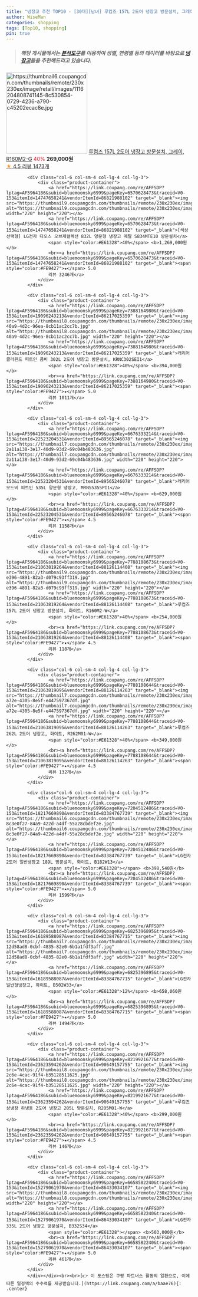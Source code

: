 ```yaml
---
title: "냉장고 추천 TOP10 - [30대][남녀] 루컴즈 157L 2도어 냉장고 방문설치, 그레이, R160M2-G"
author: WiseMan
categories: shopping
tags: [Top10, shopping]
pin: true
---
```


> ##### 해당 게시물에서는 [**분석도구**](https://itemscout.io/)를 이용하여 **성별**, **연령별** 등의 데이터를 바탕으로 [**냉장고**](https://link.coupang.com/a/baae76)들을 추천해드리고 있습니다.
<div class="container"><div class="row">
            <div class="col-6 col-sm-4 col-lg-4 col-lg-3">
                <div class="product-container">
                    <a href="https://link.coupang.com/re/AFFSDP?lptag=AF5964186&subid=bluemoonsky6999&pageKey=5525816839&traceid=V0-153&itemId=14289629167&vendorItemId=81534557827" target="_blank"><img src="https://thumbnail6.coupangcdn.com/thumbnails/remote/230x230ex/image/retail/images/1116204808741145-8c530854-0729-4236-a790-c45202ecac8e.jpg" alt="https://thumbnail6.coupangcdn.com/thumbnails/remote/230x230ex/image/retail/images/1116204808741145-8c530854-0729-4236-a790-c45202ecac8e.jpg" width="220" height="220"></a>
                    <a href="https://link.coupang.com/re/AFFSDP?lptag=AF5964186&subid=bluemoonsky6999&pageKey=5525816839&traceid=V0-153&itemId=14289629167&vendorItemId=81534557827" target="_blank">루컴즈 157L 2도어 냉장고 방문설치, 그레이, R160M2-G</a>
                    <span style="color:#E61328">40%</span> <b>269,000원</b>
                    <br><a href="https://link.coupang.com/re/AFFSDP?lptag=AF5964186&subid=bluemoonsky6999&pageKey=5525816839&traceid=V0-153&itemId=14289629167&vendorItemId=81534557827" target="_blank"><span style="color:#FE9427">★</span> 4.5
                    리뷰 1473개</a>
                </div>
            </div>
            
            <div class="col-6 col-sm-4 col-lg-4 col-lg-3">
                <div class="product-container">
                    <a href="https://link.coupang.com/re/AFFSDP?lptag=AF5964186&subid=bluemoonsky6999&pageKey=6570628473&traceid=V0-153&itemId=14747658241&vendorItemId=86821988102" target="_blank"><img src="https://thumbnail9.coupangcdn.com/thumbnails/remote/230x230ex/image/vendor_inventory/c8d0/f0e38d31fc9856baa85230f6b05873b0214066bebfc83490ea0054c545fb.jpg" alt="https://thumbnail9.coupangcdn.com/thumbnails/remote/230x230ex/image/vendor_inventory/c8d0/f0e38d31fc9856baa85230f6b05873b0214066bebfc83490ea0054c545fb.jpg" width="220" height="220"></a>
                    <a href="https://link.coupang.com/re/AFFSDP?lptag=AF5964186&subid=bluemoonsky6999&pageKey=6570628473&traceid=V0-153&itemId=14747658241&vendorItemId=86821988102" target="_blank">[색상선택형] LG전자 디오스 오브제컬렉션 832L 양문형 냉장고 메탈 S834MTE10 방문설치</a>
                    <span style="color:#E61328">40%</span> <b>1,269,000원</b>
                    <br><a href="https://link.coupang.com/re/AFFSDP?lptag=AF5964186&subid=bluemoonsky6999&pageKey=6570628473&traceid=V0-153&itemId=14747658241&vendorItemId=86821988102" target="_blank"><span style="color:#FE9427">★</span> 5.0
                    리뷰 3246개</a>
                </div>
            </div>
            
            <div class="col-6 col-sm-4 col-lg-4 col-lg-3">
                <div class="product-container">
                    <a href="https://link.coupang.com/re/AFFSDP?lptag=AF5964186&subid=bluemoonsky6999&pageKey=7388164980&traceid=V0-153&itemId=19096243213&vendorItemId=86217025359" target="_blank"><img src="https://thumbnail8.coupangcdn.com/thumbnails/remote/230x230ex/image/retail/images/2023/06/08/16/7/cdc8722f-40a9-4d2c-96ea-8cb11ac2cc7b.jpg" alt="https://thumbnail8.coupangcdn.com/thumbnails/remote/230x230ex/image/retail/images/2023/06/08/16/7/cdc8722f-40a9-4d2c-96ea-8cb11ac2cc7b.jpg" width="220" height="220"></a>
                    <a href="https://link.coupang.com/re/AFFSDP?lptag=AF5964186&subid=bluemoonsky6999&pageKey=7388164980&traceid=V0-153&itemId=19096243213&vendorItemId=86217025359" target="_blank">캐리어 클라윈드 피트인 콤비 302L 2도어 냉장고 방문설치, KRNC302SEI1</a>
                    <span style="color:#E61328">40%</span> <b>394,000원</b>
                    <br><a href="https://link.coupang.com/re/AFFSDP?lptag=AF5964186&subid=bluemoonsky6999&pageKey=7388164980&traceid=V0-153&itemId=19096243213&vendorItemId=86217025359" target="_blank"><span style="color:#FE9427">★</span> 5.0
                    리뷰 1011개</a>
                </div>
            </div>
            
            <div class="col-6 col-sm-4 col-lg-4 col-lg-3">
                <div class="product-container">
                    <a href="https://link.coupang.com/re/AFFSDP?lptag=AF5964186&subid=bluemoonsky6999&pageKey=6676333214&traceid=V0-153&itemId=22523204531&vendorItemId=89565246078" target="_blank"><img src="https://thumbnail7.coupangcdn.com/thumbnails/remote/230x230ex/image/retail/images/417290385945480-2a11a138-3e17-40d9-93d2-69c04b483636.jpg" alt="https://thumbnail7.coupangcdn.com/thumbnails/remote/230x230ex/image/retail/images/417290385945480-2a11a138-3e17-40d9-93d2-69c04b483636.jpg" width="220" height="220"></a>
                    <a href="https://link.coupang.com/re/AFFSDP?lptag=AF5964186&subid=bluemoonsky6999&pageKey=6676333214&traceid=V0-153&itemId=22523204531&vendorItemId=89565246078" target="_blank">캐리어 모드비 피트인 535L 양문형 냉장고, MRNS535SPI1</a>
                    <span style="color:#E61328">40%</span> <b>629,000원</b>
                    <br><a href="https://link.coupang.com/re/AFFSDP?lptag=AF5964186&subid=bluemoonsky6999&pageKey=6676333214&traceid=V0-153&itemId=22523204531&vendorItemId=89565246078" target="_blank"><span style="color:#FE9427">★</span> 4.5
                    리뷰 1158개</a>
                </div>
            </div>
            
            <div class="col-6 col-sm-4 col-lg-4 col-lg-3">
                <div class="product-container">
                    <a href="https://link.coupang.com/re/AFFSDP?lptag=AF5964186&subid=bluemoonsky6999&pageKey=7788108673&traceid=V0-153&itemId=21063819264&vendorItemId=88126114408" target="_blank"><img src="https://thumbnail9.coupangcdn.com/thumbnails/remote/230x230ex/image/retail/images/2023/12/20/14/5/cab2923f-e396-4891-82a3-d079c93ff319.jpg" alt="https://thumbnail9.coupangcdn.com/thumbnails/remote/230x230ex/image/retail/images/2023/12/20/14/5/cab2923f-e396-4891-82a3-d079c93ff319.jpg" width="220" height="220"></a>
                    <a href="https://link.coupang.com/re/AFFSDP?lptag=AF5964186&subid=bluemoonsky6999&pageKey=7788108673&traceid=V0-153&itemId=21063819264&vendorItemId=88126114408" target="_blank">루컴즈 157L 2도어 냉장고 방문설치, 화이트, R160M2-W</a>
                    <span style="color:#E61328">40%</span> <b>254,000원</b>
                    <br><a href="https://link.coupang.com/re/AFFSDP?lptag=AF5964186&subid=bluemoonsky6999&pageKey=7788108673&traceid=V0-153&itemId=21063819264&vendorItemId=88126114408" target="_blank"><span style="color:#FE9427">★</span> 4.5
                    리뷰 118개</a>
                </div>
            </div>
            
            <div class="col-6 col-sm-4 col-lg-4 col-lg-3">
                <div class="product-container">
                    <a href="https://link.coupang.com/re/AFFSDP?lptag=AF5964186&subid=bluemoonsky6999&pageKey=7788108644&traceid=V0-153&itemId=21063819095&vendorItemId=88126114263" target="_blank"><img src="https://thumbnail7.coupangcdn.com/thumbnails/remote/230x230ex/image/retail/images/2023/12/20/14/1/64e9dd58-a72e-4305-8e5f-e447597367df.jpg" alt="https://thumbnail7.coupangcdn.com/thumbnails/remote/230x230ex/image/retail/images/2023/12/20/14/1/64e9dd58-a72e-4305-8e5f-e447597367df.jpg" width="220" height="220"></a>
                    <a href="https://link.coupang.com/re/AFFSDP?lptag=AF5964186&subid=bluemoonsky6999&pageKey=7788108644&traceid=V0-153&itemId=21063819095&vendorItemId=88126114263" target="_blank">루컴즈 262L 2도어 냉장고, 화이트, R262M01-W</a>
                    <span style="color:#E61328">40%</span> <b>349,000원</b>
                    <br><a href="https://link.coupang.com/re/AFFSDP?lptag=AF5964186&subid=bluemoonsky6999&pageKey=7788108644&traceid=V0-153&itemId=21063819095&vendorItemId=88126114263" target="_blank"><span style="color:#FE9427">★</span> 4.5
                    리뷰 132개</a>
                </div>
            </div>
            
            <div class="col-6 col-sm-4 col-lg-4 col-lg-3">
                <div class="product-container">
                    <a href="https://link.coupang.com/re/AFFSDP?lptag=AF5964186&subid=bluemoonsky6999&pageKey=7204512486&traceid=V0-153&itemId=18217669890&vendorItemId=83384767739" target="_blank"><img src="https://thumbnail6.coupangcdn.com/thumbnails/remote/230x230ex/image/retail/images/548986755915617-8c3e0f27-84a9-422d-a4df-55a28cbdef2e.jpg" alt="https://thumbnail6.coupangcdn.com/thumbnails/remote/230x230ex/image/retail/images/548986755915617-8c3e0f27-84a9-422d-a4df-55a28cbdef2e.jpg" width="220" height="220"></a>
                    <a href="https://link.coupang.com/re/AFFSDP?lptag=AF5964186&subid=bluemoonsky6999&pageKey=7204512486&traceid=V0-153&itemId=18217669890&vendorItemId=83384767739" target="_blank">LG전자 2도어 일반냉장고 189L 방문설치, 화이트, B182W13</a>
                    <span style="color:#E61328"></span> <b>398,540원</b>
                    <br><a href="https://link.coupang.com/re/AFFSDP?lptag=AF5964186&subid=bluemoonsky6999&pageKey=7204512486&traceid=V0-153&itemId=18217669890&vendorItemId=83384767739" target="_blank"><span style="color:#FE9427">★</span> 5.0
                    리뷰 1599개</a>
                </div>
            </div>
            
            <div class="col-6 col-sm-4 col-lg-4 col-lg-3">
                <div class="product-container">
                    <a href="https://link.coupang.com/re/AFFSDP?lptag=AF5964186&subid=bluemoonsky6999&pageKey=6825396895&traceid=V0-153&itemId=16189588087&vendorItemId=83384767715" target="_blank"><img src="https://thumbnail7.coupangcdn.com/thumbnails/remote/230x230ex/image/retail/images/3034654163273825-12d58ad8-0cbf-4835-82e0-6b1a1fdf3aff.jpg" alt="https://thumbnail7.coupangcdn.com/thumbnails/remote/230x230ex/image/retail/images/3034654163273825-12d58ad8-0cbf-4835-82e0-6b1a1fdf3aff.jpg" width="220" height="220"></a>
                    <a href="https://link.coupang.com/re/AFFSDP?lptag=AF5964186&subid=bluemoonsky6999&pageKey=6825396895&traceid=V0-153&itemId=16189588087&vendorItemId=83384767715" target="_blank">LG전자 일반형냉장고, 화이트, B502W33</a>
                    <span style="color:#E61328">12%</span> <b>658,060원</b>
                    <br><a href="https://link.coupang.com/re/AFFSDP?lptag=AF5964186&subid=bluemoonsky6999&pageKey=6825396895&traceid=V0-153&itemId=16189588087&vendorItemId=83384767715" target="_blank"><span style="color:#FE9427">★</span> 5.0
                    리뷰 1494개</a>
                </div>
            </div>
            
            <div class="col-6 col-sm-4 col-lg-4 col-lg-3">
                <div class="product-container">
                    <a href="https://link.coupang.com/re/AFFSDP?lptag=AF5964186&subid=bluemoonsky6999&pageKey=8219921677&traceid=V0-153&itemId=23623594262&vendorItemId=90649157755" target="_blank"><img src="https://thumbnail8.coupangcdn.com/thumbnails/remote/230x230ex/image/retail/images/2024/07/10/11/5/57b4aa09-2c6e-4cac-91f4-b35128511625.jpg" alt="https://thumbnail8.coupangcdn.com/thumbnails/remote/230x230ex/image/retail/images/2024/07/10/11/5/57b4aa09-2c6e-4cac-91f4-b35128511625.jpg" width="220" height="220"></a>
                    <a href="https://link.coupang.com/re/AFFSDP?lptag=AF5964186&subid=bluemoonsky6999&pageKey=8219921677&traceid=V0-153&itemId=23623594262&vendorItemId=90649157755" target="_blank">루컴즈 상냉장 하냉동 2도어 냉장고 205L 방문설치, R205M01-W</a>
                    <span style="color:#E61328">40%</span> <b>299,000원</b>
                    <br><a href="https://link.coupang.com/re/AFFSDP?lptag=AF5964186&subid=bluemoonsky6999&pageKey=8219921677&traceid=V0-153&itemId=23623594262&vendorItemId=90649157755" target="_blank"><span style="color:#FE9427">★</span> 4.5
                    리뷰 146개</a>
                </div>
            </div>
            
            <div class="col-6 col-sm-4 col-lg-4 col-lg-3">
                <div class="product-container">
                    <a href="https://link.coupang.com/re/AFFSDP?lptag=AF5964186&subid=bluemoonsky6999&pageKey=6658582240&traceid=V0-153&itemId=15279061970&vendorItemId=86433034107" target="_blank"><img src="https://thumbnail8.coupangcdn.com/thumbnails/remote/230x230ex/image/vendor_inventory/e801/9952acc9594e67d0cbdc0f65129e52719cf7ca069b4312cc356eddcd2485.jpg" alt="https://thumbnail8.coupangcdn.com/thumbnails/remote/230x230ex/image/vendor_inventory/e801/9952acc9594e67d0cbdc0f65129e52719cf7ca069b4312cc356eddcd2485.jpg" width="220" height="220"></a>
                    <a href="https://link.coupang.com/re/AFFSDP?lptag=AF5964186&subid=bluemoonsky6999&pageKey=6658582240&traceid=V0-153&itemId=15279061970&vendorItemId=86433034107" target="_blank">LG전자 335L 2도어 냉장고 방문설치, B332S34</a>
                    <span style="color:#E61328"></span> <b>503,000원</b>
                    <br><a href="https://link.coupang.com/re/AFFSDP?lptag=AF5964186&subid=bluemoonsky6999&pageKey=6658582240&traceid=V0-153&itemId=15279061970&vendorItemId=86433034107" target="_blank"><span style="color:#FE9427">★</span> 5.0
                    리뷰 461개</a>
                </div>
            </div>
            </div></div><br><br>[👉 이 포스팅은 쿠팡 파트너스 활동의 일환으로, 이에 따른 일정액의 수수료를 제공받습니다.](https://link.coupang.com/a/baae76){: .center}